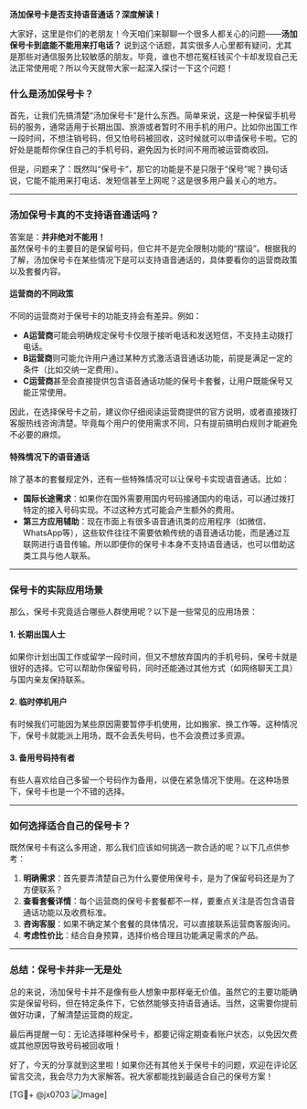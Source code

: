 **汤加保号卡是否支持语音通话？深度解读！**

大家好，这里是你们的老朋友！今天咱们来聊聊一个很多人都关心的问题——**汤加保号卡到底能不能用来打电话？** 说到这个话题，其实很多人心里都有疑问，尤其是那些对通信服务比较敏感的朋友。毕竟，谁也不想花冤枉钱买个卡却发现自己无法正常使用呢？所以今天就带大家一起深入探讨一下这个问题！

### **什么是汤加保号卡？**
首先，让我们先搞清楚“汤加保号卡”是什么东西。简单来说，这是一种保留手机号码的服务，通常适用于长期出国、旅游或者暂时不用手机的用户。比如你出国工作一段时间，不想注销号码，但又怕号码被回收，这时候就可以申请保号卡啦。它的好处是能帮你保住自己的手机号码，避免因为长时间不用而被运营商收回。

但是，问题来了：既然叫“保号卡”，那它的功能是不是只限于“保号”呢？换句话说，它能不能用来打电话、发短信甚至上网呢？这是很多用户最关心的地方。

---

### **汤加保号卡真的不支持语音通话吗？**
答案是：**并非绝对不能用！**  
虽然保号卡的主要目的是保留号码，但它并不是完全限制功能的“摆设”。根据我的了解，汤加保号卡在某些情况下是可以支持语音通话的，具体要看你的运营商政策以及套餐内容。

#### **运营商的不同政策**
不同的运营商对于保号卡的功能支持会有差异。例如：
- **A运营商**可能会明确规定保号卡仅限于接听电话和发送短信，不支持主动拨打电话。
- **B运营商**则可能允许用户通过某种方式激活语音通话功能，前提是满足一定的条件（比如交纳一定费用）。
- **C运营商**甚至会直接提供包含语音通话功能的保号卡套餐，让用户既能保号又能正常使用。

因此，在选择保号卡之前，建议你仔细阅读运营商提供的官方说明，或者直接拨打客服热线咨询清楚。毕竟每个用户的使用需求不同，只有提前搞明白规则才能避免不必要的麻烦。

#### **特殊情况下的语音通话**
除了基本的套餐规定外，还有一些特殊情况可以让保号卡实现语音通话。比如：
- **国际长途需求**：如果你在国外需要用国内号码接通国内的电话，可以通过拨打特定的接入号码实现。不过这种方式可能会产生额外的费用。
- **第三方应用辅助**：现在市面上有很多语音通讯类的应用程序（如微信、WhatsApp等），这些软件往往不需要依赖传统的语音通话功能，而是通过互联网进行语音传输。所以即便你的保号卡本身不支持语音通话，也可以借助这类工具与他人联系。

---

### **保号卡的实际应用场景**
那么，保号卡究竟适合哪些人群使用呢？以下是一些常见的应用场景：

#### **1. 长期出国人士**
如果你计划出国工作或留学一段时间，但又不想放弃国内的手机号码，保号卡就是很好的选择。它可以帮助你保留号码，同时还能通过其他方式（如网络聊天工具）与国内亲友保持联系。

#### **2. 临时停机用户**
有时候我们可能因为某些原因需要暂停手机使用，比如搬家、换工作等。这种情况下，保号卡就能派上用场，既不会丢失号码，也不会浪费过多资源。

#### **3. 备用号码持有者**
有些人喜欢给自己多留一个号码作为备用，以便在紧急情况下使用。在这种场景下，保号卡也是一个不错的选择。

---

### **如何选择适合自己的保号卡？**
既然保号卡有这么多用途，那么我们应该如何挑选一款合适的呢？以下几点供参考：
1. **明确需求**：首先要弄清楚自己为什么要使用保号卡，是为了保留号码还是为了方便联系？
2. **查看套餐详情**：每个运营商的保号卡套餐都不一样，要重点关注是否包含语音通话功能以及收费标准。
3. **咨询客服**：如果不确定某个套餐的具体情况，可以直接联系运营商客服询问。
4. **考虑性价比**：结合自身预算，选择价格合理且功能满足需求的产品。

---

### **总结：保号卡并非一无是处**
总的来说，汤加保号卡并不是像有些人想象中那样毫无价值。虽然它的主要功能确实是保留号码，但在特定条件下，它依然能够支持语音通话。当然，这需要你提前做好功课，了解清楚运营商的规定。

最后再提醒一句：无论选择哪种保号卡，都要记得定期查看账户状态，以免因欠费或其他原因导致号码被回收哦！

好了，今天的分享就到这里啦！如果你还有其他关于保号卡的问题，欢迎在评论区留言交流，我会尽力为大家解答。祝大家都能找到最适合自己的保号方案！

[TG💪+ @jx0703 ![Image](https://github.com/user-attachments/assets/dbca1d08-cadb-493c-b0ec-ad6f7a83f270)]